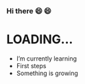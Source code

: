### Hi there :smile: :smile:

# LOADING... 

- I’m currently learning
- First steps
- Something is growing


